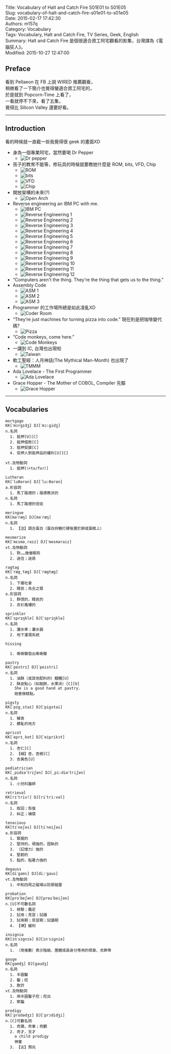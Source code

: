 Title: Vocabulary of Halt and Catch Fire S01E01 to S01E05  
Slug: vocabulary-of-halt-and-catch-fire-s01e01-to-s01e05  
Date: 2015-02-17 17:42:30  
Authors: m157q  
Category: Vocabulary  
Tags: Vocabulary, Halt and Catch Fire, TV Series, Geek, English  
Summary: Halt and Catch Fire 是個很適合資工阿宅觀看的影集，台灣譯為《電腦狂人》。  
Modified: 2015-10-27 12:47:00  
  
  
## Preface  
  
看到 Pellaeon 在 FB 上說 WIRED 推薦觀看，  
稍微看了一下簡介也覺得蠻適合資工阿宅的，  
於是就到 Popcorn-Time 上看了，  
一看就停不下來，看了五集，  
覺得比 Silicon Valley 還要好看。  
  
---  
  
## Introduction  
  
看的時候就一直截一些我覺得很 geek 的畫面XD  
  
+ 身為一個專業阿宅，當然要喝 Dr Pepper  
    + ![Dr pepper](/files/vocabularies-in-halt-and-catch-fire-s01e01-to-s01e05/drpepper.png)  
+ 孩子的教育不能等，修玩具的時候就要教她什麼是 ROM, bits, VFD, Chip  
    + ![ROM](/files/vocabularies-in-halt-and-catch-fire-s01e01-to-s01e05/toy_rom.png)  
    + ![bits](/files/vocabularies-in-halt-and-catch-fire-s01e01-to-s01e05/toy_bits.png)  
    + ![VFD](/files/vocabularies-in-halt-and-catch-fire-s01e01-to-s01e05/toy_vfd.png)  
    + ![Chip](/files/vocabularies-in-halt-and-catch-fire-s01e01-to-s01e05/toy_chip.png)  
+ 開放架構的未來(?)  
    + ![Open Arch](/files/vocabularies-in-halt-and-catch-fire-s01e01-to-s01e05/openarch.png)  
+ Reverse engineering an IBM PC with me.  
    + ![IBM PC](/files/vocabularies-in-halt-and-catch-fire-s01e01-to-s01e05/ibmpc.png)  
    + ![Reverse Engineering 1](/files/vocabularies-in-halt-and-catch-fire-s01e01-to-s01e05/re1.png)  
    + ![Reverse Engineering 2](/files/vocabularies-in-halt-and-catch-fire-s01e01-to-s01e05/re2.png)  
    + ![Reverse Engineering 3](/files/vocabularies-in-halt-and-catch-fire-s01e01-to-s01e05/re3.png)  
    + ![Reverse Engineering 4](/files/vocabularies-in-halt-and-catch-fire-s01e01-to-s01e05/re4.png)  
    + ![Reverse Engineering 5](/files/vocabularies-in-halt-and-catch-fire-s01e01-to-s01e05/re5.png)  
    + ![Reverse Engineering 6](/files/vocabularies-in-halt-and-catch-fire-s01e01-to-s01e05/re6.png)  
    + ![Reverse Engineering 7](/files/vocabularies-in-halt-and-catch-fire-s01e01-to-s01e05/re7.png)  
    + ![Reverse Engineering 8](/files/vocabularies-in-halt-and-catch-fire-s01e01-to-s01e05/re8.png)  
    + ![Reverse Engineering 9](/files/vocabularies-in-halt-and-catch-fire-s01e01-to-s01e05/re9.png)  
    + ![Reverse Engineering 10](/files/vocabularies-in-halt-and-catch-fire-s01e01-to-s01e05/re10.png)  
    + ![Reverse Engineering 11](/files/vocabularies-in-halt-and-catch-fire-s01e01-to-s01e05/re11.png)  
    + ![Reverse Engineering 12](/files/vocabularies-in-halt-and-catch-fire-s01e01-to-s01e05/re12.png)  
+ “Computers aren't the thing. They're the thing that gets us to the thing.”  
+ Assembly Code  
    + ![ASM 1](/files/vocabularies-in-halt-and-catch-fire-s01e01-to-s01e05/asm1.png)  
    + ![ASM 2](/files/vocabularies-in-halt-and-catch-fire-s01e01-to-s01e05/asm2.png)  
    + ![ASM 3](/files/vocabularies-in-halt-and-catch-fire-s01e01-to-s01e05/asm3.png)  
+ Programmer 的工作場所總是如此凌亂XD  
    + ![Coder Room](/files/vocabularies-in-halt-and-catch-fire-s01e01-to-s01e05/coderroom.png)  
+ “They’re just machines for turning pizza into code.” 現在則是把咖啡變代碼?  
    + ![Pizza](/files/vocabularies-in-halt-and-catch-fire-s01e01-to-s01e05/pizza.png)  
+ “Code monkeys, come here.”  
    + ![Code Monkeys](/files/vocabularies-in-halt-and-catch-fire-s01e01-to-s01e05/codemonkeys.png)  
+ 一講到 IC, 台灣也出現啦  
    + ![Taiwan](/files/vocabularies-in-halt-and-catch-fire-s01e01-to-s01e05/taiwan.png)  
+ 軟工聖經：人月神話(The Mythical Man-Month) 也出現了  
    + ![TMMM](/files/vocabularies-in-halt-and-catch-fire-s01e01-to-s01e05/tmmm.png)  
+ Ada Lovelace - The First Programmer  
    + ![Ada Lovelace](/files/vocabularies-in-halt-and-catch-fire-s01e01-to-s01e05/adalovelace.png)  
+ Grace Hopper - The Mother of COBOL, Compiler 先驅  
    + ![Grace Hopper](/files/vocabularies-in-halt-and-catch-fire-s01e01-to-s01e05/gracehopper.png)  
  
---  
  
## Vocabularies  
  
```  
mortgage  
KK[ˋmɔrgɪdʒ] DJ[ˋmɔ:gidʒ]  
n.名詞  
  1. 抵押[U][C]  
  2. 抵押借款[C]  
  3. 抵押契據[C]  
  4. 受押人對抵押品的權利[U][C]  
  
vt.及物動詞  
  1. 抵押[（+to/for）]  
```  
```  
Lutheran  
KK[ˋluθərən] DJ[ˋlu:θərən]  
a.形容詞  
  1. 馬丁路德的；路德教派的  
n.名詞  
  1. 馬丁路德的信徒  
```  
```  
meringue  
KK[məˋræŋ] DJ[məˋræŋ]  
n.名詞  
  1. 【法】調合蛋白（蛋白拌糖打硬後置於餅或蛋糕上）  
```  
```  
mesmerize  
KK[ˋmɛsmə͵raɪz] DJ[ˋmesməraiz]  
vt.及物動詞  
  1. 對……施催眠術  
  2. 迷住；迷惑  
```  
```  
ragtag  
KK[ˋræg͵tæg] DJ[ˋrægtæg]  
n.名詞  
  1. 下層社會  
  2. 賤民；烏合之眾  
a.形容詞  
  1. 群氓的，賤民的  
  2. 衣衫襤褸的  
```  
```  
sprinkler  
KK[ˋsprɪŋklɚ] DJ[ˋspriŋklə]  
n.名詞  
  1. 灑水車；灑水器  
  2. 地下灌溉系統  
```  
```  
hissing  
  
  1. 嘶嘶聲發出嘶嘶聲  
```  
```  
pastry  
KK[ˋpestrɪ] DJ[ˋpeistri]  
n.名詞  
  1. 油酥（或其他配料的）麵糰[U]  
  2. 酥皮點心（如餡餅，水果派）[C][U]  
    She is a good hand at pastry.  
    她善做糕點。  
```  
```  
pigsty  
KK[ˋpɪg͵staɪ] DJ[ˋpigstai]  
n.名詞  
  1. 豬舍  
  2. 髒亂的地方  
```  
```  
apricot  
KK[ˋeprɪ͵kɑt] DJ[ˋeiprikɔt]  
n.名詞  
  1. 杏仁[C]  
  2. 【植】杏，杏樹[C]  
  3. 杏黃色[U]  
```  
```  
pediatrician  
KK[͵pidɪəˋtrɪʃən] DJ[͵pi:diəˋtriʃən]  
n.名詞  
  1. 小兒科醫師  
```  
```  
retrieval  
KK[rɪˋtriv!] DJ[riˋtri:vəl]  
n.名詞  
  1. 取回；恢復  
  2. 糾正；補償  
```  
```  
tenacious  
KK[tɪˋneʃəs] DJ[tiˋneiʃəs]  
a.形容詞  
  1. 緊握的  
  2. 堅持的，頑強的，固執的  
  3. （記憶力）強的  
  4. 堅韌的  
  5. 黏的，黏著力強的  
```  
```  
degauss  
KK[diˋgaʊs] DJ[di:ˋgaus]  
vt.及物動詞  
  1. 中和四周之磁場以防禦磁雷  
```  
```  
probation  
KK[proˋbeʃən] DJ[prəuˋbeiʃən]  
n.[U]不可數名詞  
  1. 檢驗；鑑定  
  2. 試用；見習；試讀  
  3. 試用期；見習期；試讀期  
  4. 【律】緩刑  
```  
```  
insignia  
KK[ɪnˋsɪgnɪə] DJ[inˋsigniə]  
n.名詞  
  1. （常複數）表示階級、團體成員身分等用的佩章、衣飾等  
```  
```  
gouge  
KK[gaʊdʒ] DJ[gaudʒ]  
n.名詞  
  1. 半圓鑿  
  2. 鑿；挖  
  3. 欺詐  
vt.及物動詞  
  1. 用半圓鑿子挖；挖出  
  2. 欺騙  
```  
```  
prodigy  
KK[ˋprɑdədʒɪ] DJ[ˋprɔdidʒi]  
n.[C]可數名詞  
  1. 奇蹟，奇事；奇觀  
  2. 奇才，天才  
    a child prodigy  
    神童  
  3. 【古】預兆  
```  
